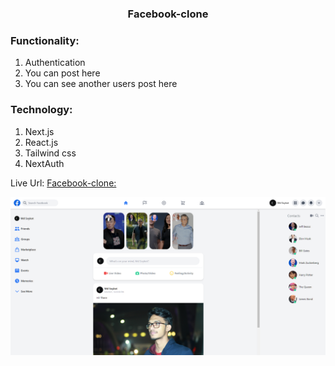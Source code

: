  <h3 style="text-align:center">Facebook-clone<h3/>

### Functionality:

1. Authentication
2. You can post here
3. You can see another users post here

### Technology:

1. Next.js
2. React.js
3. Tailwind css
4. NextAuth

Live Url: [Facebook-clone:](https://facebook-soykot.vercel.app/)

![Demo](facebook-clone.png)
